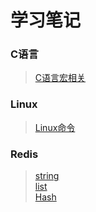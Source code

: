 # 学习笔记

### C语言 
> [C语言宏相关](https://github.com/XiaoxiaoxiaoCoder/Note/tree/master/C_Define)



### Linux 
> [Linux命令](https://github.com/XiaoxiaoxiaoCoder/Note/tree/master/Linux/Linux%20%E5%91%BD%E4%BB%A4)  


### Redis
> [string](https://github.com/XiaoxiaoxiaoCoder/Note/blob/master/Redis/redis-string.md)  
> [list](https://github.com/XiaoxiaoxiaoCoder/Note/blob/master/Redis/redis-list.md)  
> [Hash](https://github.com/XiaoxiaoxiaoCoder/Note/blob/master/Redis/redis-hash.md)  



